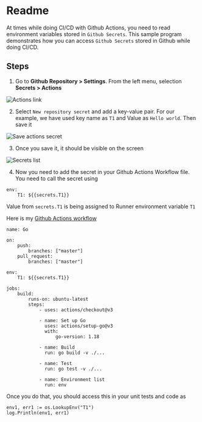 # Readme

At times while doing CI/CD with Github Actions, you need to read environment variables stored in `Github Secrets`. This sample program demonstrates how you can access `Github Secrets` stored in Github while doing CI/CD.

## Steps

1. Go to **Github Repository > Settings**. From the left menu, selection **Secrets > Actions**

![Actions link](https://i.imgur.com/sFnQ2Zk.png)

2. Select `New repository secret` and add a key-value pair. For our example, we have used key name as `T1` and Value as `Hello world`. Then save it

![Save actions secret](https://i.imgur.com/MCPcOOU.png)

3. Once you save it, it should be visible on the screen

![Secrets list](https://i.imgur.com/kcz1K0h.png)

4. Now you need to add the secret in your Github Actions Workflow file. You need to call the secret using

```
env:
    T1: ${{secrets.T1}}
```
Value from `secrets.T1` is being assigned to Runner environment variable `T1`

Here is my [Github Actions workflow](https://github.com/chilarai/go-env-github-actions/blob/master/.github/workflows/go.yml)

```
name: Go

on:
    push:
        branches: ["master"]
    pull_request:
        branches: ["master"]

env:
    T1: ${{secrets.T1}}

jobs:
    build:
        runs-on: ubuntu-latest
        steps:
            - uses: actions/checkout@v3

            - name: Set up Go
              uses: actions/setup-go@v3
              with:
                  go-version: 1.18

            - name: Build
              run: go build -v ./...

            - name: Test
              run: go test -v ./...

            - name: Environment list
              run: env

```

Once you do that, you should access this in your unit tests and code as

```
env1, err1 := os.LookupEnv("T1")
log.Println(env1, err1)
```

